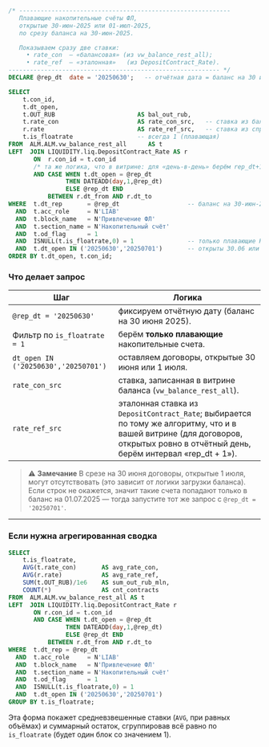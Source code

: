 ```sql
/* -----------------------------------------------------------
   Плавающие накопительные счёты ФЛ,
   открытые 30-июн-2025 или 01-июл-2025,
   по срезу баланса на 30-июн-2025.

   Показываем сразу две ставки:
     • rate_con  – «балансовая» (из vw_balance_rest_all);
     • rate_ref  – «эталонная»   (из DepositContract_Rate).
----------------------------------------------------------- */
DECLARE @rep_dt  date = '20250630';   -- отчётная дата = баланс на 30 июня 2025

SELECT
    t.con_id,
    t.dt_open,
    t.OUT_RUB                       AS bal_out_rub,
    t.rate_con                      AS rate_con_src,   -- ставка из баланса
    r.rate                          AS rate_ref_src,   -- ставка из справочника
    t.is_floatrate                  -- всегда 1 (плавающая)
FROM  ALM.ALM.vw_balance_rest_all      AS t
LEFT  JOIN LIQUIDITY.liq.DepositContract_Rate AS r
       ON  r.con_id = t.con_id
       /* та же логика, что в витрине: для «день-в-день» берём rep_dt+1 */
       AND CASE WHEN t.dt_open = @rep_dt
                THEN DATEADD(day,1,@rep_dt)
                ELSE @rep_dt END
           BETWEEN r.dt_from AND r.dt_to
WHERE  t.dt_rep       = @rep_dt                   -- баланс на 30-июн-2025
  AND  t.acc_role     = N'LIAB'
  AND  t.block_name   = N'Привлечение ФЛ'
  AND  t.section_name = N'Накопительный счёт'
  AND  t.od_flag      = 1
  AND  ISNULL(t.is_floatrate,0) = 1               -- только плавающие НС
  AND  t.dt_open IN ('20250630','20250701')       -- открыты 30.06 или 01.07
ORDER BY t.dt_open, t.con_id;
```

### Что делает запрос

| Шаг                                  | Логика                                                                                                                                                                            |
| ------------------------------------ | --------------------------------------------------------------------------------------------------------------------------------------------------------------------------------- |
| `@rep_dt = '20250630'`               | фиксируем отчётную дату (баланс на 30 июня 2025).                                                                                                                                 |
| Фильтр по `is_floatrate = 1`         | берём **только плавающие** накопительные счета.                                                                                                                                   |
| `dt_open IN ('20250630','20250701')` | оставляем договоры, открытые 30 июня или 1 июля.                                                                                                                                  |
| `rate_con_src`                       | ставка, записанная в витрине баланса (`vw_balance_rest_all`).                                                                                                                     |
| `rate_ref_src`                       | эталонная ставка из `DepositContract_Rate`; выбирается по тому же алгоритму, что и в вашей витрине (для договоров, открытых ровно в отчётный день, берём интервал «rep\_dt + 1»). |

> ⚠ **Замечание**
> В срезе на 30 июня договоры, открытые 1 июля, могут отсутствовать (это зависит от логики загрузки баланса). Если строк не окажется, значит такие счета попадают только в баланс на 01.07.2025 — тогда запустите тот же запрос с `@rep_dt = '20250701'`.

---

### Если нужна агрегированная сводка

```sql
SELECT
    t.is_floatrate,
    AVG(t.rate_con)       AS avg_rate_con,
    AVG(r.rate)           AS avg_rate_ref,
    SUM(t.OUT_RUB)/1e6    AS sum_out_rub_mln,
    COUNT(*)              AS cnt_contracts
FROM  ALM.ALM.vw_balance_rest_all AS t
LEFT  JOIN LIQUIDITY.liq.DepositContract_Rate r
       ON r.con_id = t.con_id
       AND CASE WHEN t.dt_open = @rep_dt
                THEN DATEADD(day,1,@rep_dt)
                ELSE @rep_dt END
           BETWEEN r.dt_from AND r.dt_to
WHERE  t.dt_rep = @rep_dt
  AND  t.acc_role     = N'LIAB'
  AND  t.block_name   = N'Привлечение ФЛ'
  AND  t.section_name = N'Накопительный счёт'
  AND  t.od_flag      = 1
  AND  ISNULL(t.is_floatrate,0) = 1
  AND  t.dt_open IN ('20250630','20250701')
GROUP BY t.is_floatrate;
```

Эта форма покажет средневзвешенные ставки (`AVG`, при равных объёмах) и суммарный остаток, сгруппировав всё равно по `is_floatrate` (будет один блок со значением 1).
